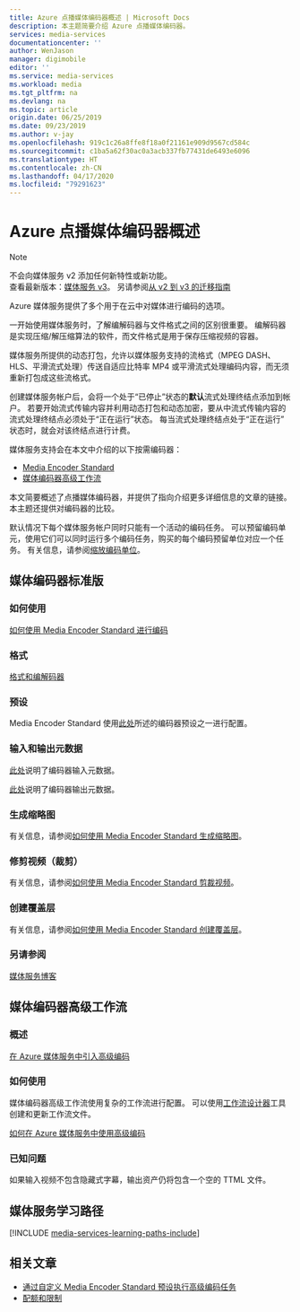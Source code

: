 ```yaml
---
title: Azure 点播媒体编码器概述 | Microsoft Docs
description: 本主题简要介绍 Azure 点播媒体编码器。
services: media-services
documentationcenter: ''
author: WenJason
manager: digimobile
editor: ''
ms.service: media-services
ms.workload: media
ms.tgt_pltfrm: na
ms.devlang: na
ms.topic: article
origin.date: 06/25/2019
ms.date: 09/23/2019
ms.author: v-jay
ms.openlocfilehash: 919c1c26a8ffe8f18a0f21161e909d9567cd584c
ms.sourcegitcommit: c1ba5a62f30ac0a3acb337fb77431de6493e6096
ms.translationtype: HT
ms.contentlocale: zh-CN
ms.lasthandoff: 04/17/2020
ms.locfileid: "79291623"
---
```

# <a name="overview-of-azure-on-demand-media-encoders"></a>Azure 点播媒体编码器概述 

> [!NOTE]
> 不会向媒体服务 v2 添加任何新特性或新功能。 <br/>查看最新版本：[媒体服务 v3](/media-services/latest/)。 另请参阅[从 v2 到 v3 的迁移指南](../latest/migrate-from-v2-to-v3.md)

Azure 媒体服务提供了多个用于在云中对媒体进行编码的选项。

一开始使用媒体服务时，了解编解码器与文件格式之间的区别很重要。
编解码器是实现压缩/解压缩算法的软件，而文件格式是用于保存压缩视频的容器。

媒体服务所提供的动态打包，允许以媒体服务支持的流格式（MPEG DASH、HLS、平滑流式处理）传送自适应比特率 MP4 或平滑流式处理编码内容，而无须重新打包成这些流格式。

创建媒体服务帐户后，会将一个处于“已停止”状态的**默认**流式处理终结点添加到帐户。  若要开始流式传输内容并利用动态打包和动态加密，要从中流式传输内容的流式处理终结点必须处于“正在运行”状态。  每当流式处理终结点处于“正在运行”  状态时，就会对该终结点进行计费。

媒体服务支持会在本文中介绍的以下按需编码器：

* [Media Encoder Standard](media-services-encode-asset.md#media-encoder-standard)
* [媒体编码器高级工作流](media-services-encode-asset.md#media-encoder-premium-workflow)

本文简要概述了点播媒体编码器，并提供了指向介绍更多详细信息的文章的链接。 本主题还提供对编码器的比较。

默认情况下每个媒体服务帐户同时只能有一个活动的编码任务。 可以预留编码单元，使用它们可以同时运行多个编码任务，购买的每个编码预留单位对应一个任务。 有关信息，请参阅[缩放编码单位](media-services-scale-media-processing-overview.md)。

## <a name="media-encoder-standard"></a>媒体编码器标准版

### <a name="how-to-use"></a>如何使用
[如何使用 Media Encoder Standard 进行编码](media-services-dotnet-encode-with-media-encoder-standard.md)

### <a name="formats"></a>格式
[格式和编解码器](media-services-media-encoder-standard-formats.md)

### <a name="presets"></a>预设
Media Encoder Standard 使用[此处](media-services-mes-presets-overview.md)所述的编码器预设之一进行配置。

### <a name="input-and-output-metadata"></a>输入和输出元数据
[此处](media-services-input-metadata-schema.md)说明了编码器输入元数据。

[此处](media-services-output-metadata-schema.md)说明了编码器输出元数据。

### <a name="generate-thumbnails"></a>生成缩略图
有关信息，请参阅[如何使用 Media Encoder Standard 生成缩略图](media-services-advanced-encoding-with-mes.md#thumbnails)。

### <a name="trim-videos-clipping"></a>修剪视频（裁剪）
有关信息，请参阅[如何使用 Media Encoder Standard 剪裁视频](media-services-advanced-encoding-with-mes.md#trim_video)。

### <a name="create-overlays"></a>创建覆盖层
有关信息，请参阅[如何使用 Media Encoder Standard 创建覆盖层](media-services-advanced-encoding-with-mes.md#overlay)。

### <a name="see-also"></a>另请参阅
[媒体服务博客](https://azure.microsoft.com/blog/2015/07/16/announcing-the-general-availability-of-media-encoder-standard/)

## <a name="media-encoder-premium-workflow"></a>媒体编码器高级工作流
### <a name="overview"></a>概述
[在 Azure 媒体服务中引入高级编码](https://azure.microsoft.com/blog/2015/03/05/introducing-premium-encoding-in-azure-media-services/)

### <a name="how-to-use"></a>如何使用
媒体编码器高级工作流使用复杂的工作流进行配置。 可以使用[工作流设计器](media-services-workflow-designer.md)工具创建和更新工作流文件。

[如何在 Azure 媒体服务中使用高级编码](https://azure.microsoft.com/blog/2015/03/06/how-to-use-premium-encoding-in-azure-media-services/)

### <a name="known-issues"></a>已知问题
如果输入视频不包含隐藏式字幕，输出资产仍将包含一个空的 TTML 文件。

## <a name="media-services-learning-paths"></a>媒体服务学习路径
[!INCLUDE [media-services-learning-paths-include](../../../includes/media-services-learning-paths-include.md)]

## <a name="related-articles"></a>相关文章
* [通过自定义 Media Encoder Standard 预设执行高级编码任务](media-services-custom-mes-presets-with-dotnet.md)
* [配额和限制](media-services-quotas-and-limitations.md)

<!--Reference links in article-->
[1]: https://www.azure.cn/pricing/details/media-services/